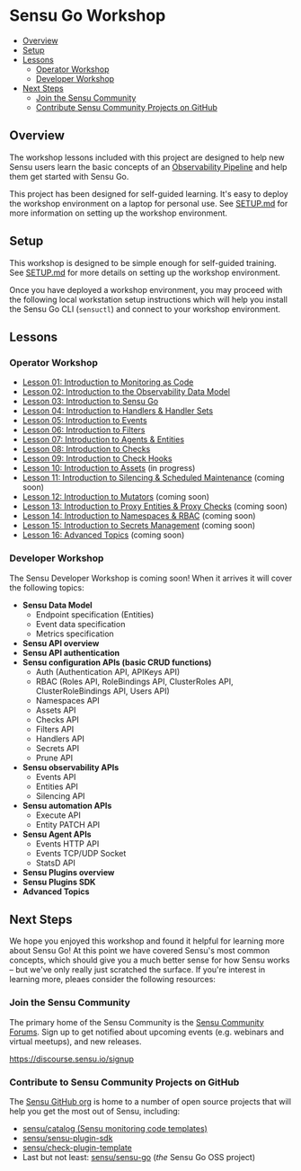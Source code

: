 # Sensu Go Workshop

- [Overview](#overview)
- [Setup](#setup)
- [Lessons](#lessons)
  - [Operator Workshop](#operator-workshop)
  - [Developer Workshop](#developer-workshop)
- [Next Steps](#next-steps)
  - [Join the Sensu Community](#join-the-sensu-community)
  - [Contribute Sensu Community Projects on GitHub](#contribute-to-sensu-community-projects-on-github)

## Overview

The workshop lessons included with this project are designed to help new Sensu users learn the basic concepts of an [Observability Pipeline](#) and help them get started with Sensu Go.

This project has been designed for self-guided learning.
It's easy to deploy the workshop environment on a laptop for personal use.
See [SETUP.md](/SETUP.md#readme) for more information on setting up the workshop environment.

## Setup

This workshop is designed to be simple enough for self-guided training.
See [SETUP.md](/SETUP.md#readme) for more details on setting up the workshop environment.

Once you have deployed a workshop environment, you may proceed with the following local workstation setup instructions which will help you install the Sensu Go CLI (`sensuctl`) and connect to your workshop environment.

## Lessons

### Operator Workshop

- [Lesson 01: Introduction to Monitoring as Code](/lessons/operator/01/README.md#readme)
- [Lesson 02: Introduction to the Observability Data Model](/lessons/operator/02/README.md#readme)
- [Lesson 03: Introduction to Sensu Go](/lessons/operator/03/README.md#readme)
- [Lesson 04: Introduction to Handlers & Handler Sets](/lessons/operator/04/README.md#readme)
- [Lesson 05: Introduction to Events](/lessons/operator/05/README.md#readme)
- [Lesson 06: Introduction to Filters](/lessons/operator/06/README.md#readme)
- [Lesson 07: Introduction to Agents & Entities](/lessons/operator/07/README.md#readme)
- [Lesson 08: Introduction to Checks](/lessons/operator/08/README.md#readme)
- [Lesson 09: Introduction to Check Hooks](/lessons/operator/09/README.md#readme)
- [Lesson 10: Introduction to Assets](/lessons/operator/10/README.md#readme) (in progress)
- [Lesson 11: Introduction to Silencing & Scheduled Maintenance](/lessons/operator/11/README.md#readme) (coming soon)
- [Lesson 12: Introduction to Mutators](/lessons/operator/12/README.md#readme) (coming soon)
- [Lesson 13: Introduction to Proxy Entities & Proxy Checks](/lessons/operator/13/README.md#readme) (coming soon)
- [Lesson 14: Introduction to Namespaces & RBAC](/lessons/operator/14/README.md#readme) (coming soon)
- [Lesson 15: Introduction to Secrets Management](/lessons/operator/15/README.md#readme) (coming soon)
- [Lesson 16: Advanced Topics](/lessons/operator/16/README.md#readme) (coming soon)

### Developer Workshop

The Sensu Developer Workshop is coming soon!
When it arrives it will cover the following topics:

- **Sensu Data Model**
  - Endpoint specification (Entities)
  - Event data specification
  - Metrics specification
- **Sensu API overview**
- **Sensu API authentication**
- **Sensu configuration APIs (basic CRUD functions)**
  - Auth (Authentication API, APIKeys API)
  - RBAC (Roles API, RoleBindings API, ClusterRoles API, ClusterRoleBindings API, Users API)
  - Namespaces API
  - Assets API
  - Checks API
  - Filters API
  - Handlers API
  - Secrets API
  - Prune API
- **Sensu observability APIs**
  - Events API
  - Entities API
  - Silencing API
- **Sensu automation APIs**
  - Execute API
  - Entity PATCH API
- **Sensu Agent APIs**
  - Events HTTP API
  - Events TCP/UDP Socket
  - StatsD API
- **Sensu Plugins overview**
- **Sensu Plugins SDK**
- **Advanced Topics**

## Next Steps

We hope you enjoyed this workshop and found it helpful for learning more about Sensu Go!
At this point we have covered Sensu's most common concepts, which should give you a much better sense for how Sensu works – but we've only really just scratched the surface.
If you're interest in learning more, pleaes consider the following resources:

### Join the Sensu Community

The primary home of the Sensu Community is the [Sensu Community Forums](https://discourse.sensu.io/signup).
Sign up to get notified about upcoming events (e.g. webinars and virtual
meetups), and new releases.

https://discourse.sensu.io/signup

### Contribute to Sensu Community Projects on GitHub

The [Sensu GitHub org](https://github.com/sensu) is home to a number of open source projects that will help you get the most out of Sensu, including:

- [sensu/catalog (Sensu monitoring code templates)](https://github.com/sensu/catalog)
- [sensu/sensu-plugin-sdk](https://github.com/sensu/sensu-plugin-sdk)
- [sensu/check-plugin-template](https://github.com/sensu/check-plugin-template)
- Last but not least: [sensu/sensu-go](https://github.com/sensu/sensu-go) (_the_ Sensu Go OSS project)

[0-2]: https://docs.sensu.io/sensu-go/latest/operations/deploy-sensu/install-sensu/#install-sensuctl
[0-3]: https://docs.sensu.io/sensu-go/latest/
[0-4]: https://docs.sensu.io/sensu-go/latest/reference/apikeys/

[1-1]: https://docs.sensu.io/sensu-go/latest/reference/handlers/
[1-2]: https://docs.sensu.io/sensu-go/latest/api/events/
[1-3]: https://docs.sensu.io/sensu-go/latest/reference/entities/
[1-4]: https://https://docs.sensu.io/sensu-go/latest/api/entities/
[1-5]: https://docs.sensu.io/sensu-go/latest/reference/filters/

[2-1]: https://docs.sensu.io/sensu-go/latest/reference/agent/
[2-2]: https://docs.sensu.io/sensu-go/latest/reference/agent/#create-monitoring-events-using-the-agent-api
[2-3]: https://docs.sensu.io/sensu-go/latest/reference/checks/
[2-4]: https://docs.sensu.io/sensu-go/latest/reference/events/
[2-5]: https://en.wikipedia.org/wiki/Standard_streams

